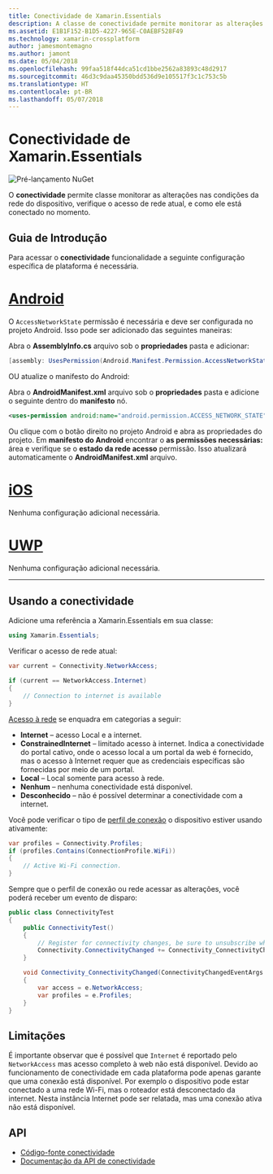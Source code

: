```yaml
---
title: Conectividade de Xamarin.Essentials
description: A classe de conectividade permite monitorar as alterações nas condições de rede do dispositivo, verifique o acesso de rede atual, e como ele está conectado no momento.
ms.assetid: E1B1F152-B1D5-4227-965E-C0AEBF528F49
ms.technology: xamarin-crossplatform
author: jamesmontemagno
ms.author: jamont
ms.date: 05/04/2018
ms.openlocfilehash: 99faa518f44dca51cd1bbe2562a83893c48d2917
ms.sourcegitcommit: 46d3c9daa45350bdd536d9e105517f3c1c753c5b
ms.translationtype: HT
ms.contentlocale: pt-BR
ms.lasthandoff: 05/07/2018
---
```

# <a name="xamarinessentials-connectivity"></a>Conectividade de Xamarin.Essentials

![Pré-lançamento NuGet](~/media/shared/pre-release.png)

O **conectividade** permite classe monitorar as alterações nas condições da rede do dispositivo, verifique o acesso de rede atual, e como ele está conectado no momento.

## <a name="getting-started"></a>Guia de Introdução

Para acessar o **conectividade** funcionalidade a seguinte configuração específica de plataforma é necessária.

# <a name="androidtabandroid"></a>[Android](#tab/android)

O `AccessNetworkState` permissão é necessária e deve ser configurada no projeto Android. Isso pode ser adicionado das seguintes maneiras:

Abra o **AssemblyInfo.cs** arquivo sob o **propriedades** pasta e adicionar:

```csharp
[assembly: UsesPermission(Android.Manifest.Permission.AccessNetworkState)]
```

OU atualize o manifesto do Android:

Abra o **AndroidManifest.xml** arquivo sob o **propriedades** pasta e adicione o seguinte dentro do **manifesto** nó.

```xml
<uses-permission android:name="android.permission.ACCESS_NETWORK_STATE" />
```

Ou clique com o botão direito no projeto Android e abra as propriedades do projeto. Em **manifesto do Android** encontrar o **as permissões necessárias:** área e verifique se o **estado da rede acesso** permissão. Isso atualizará automaticamente o **AndroidManifest.xml** arquivo.

# <a name="iostabios"></a>[iOS](#tab/ios)

Nenhuma configuração adicional necessária.

# <a name="uwptabuwp"></a>[UWP](#tab/uwp)

Nenhuma configuração adicional necessária.

-----

## <a name="using-connectivity"></a>Usando a conectividade

Adicione uma referência a Xamarin.Essentials em sua classe:

```csharp
using Xamarin.Essentials;
```

Verificar o acesso de rede atual:

```csharp
var current = Connectivity.NetworkAccess;

if (current == NetworkAccess.Internet)
{
    // Connection to internet is available
}
```

[Acesso à rede](xref:Xamarin.Essentials.NetworkAccess) se enquadra em categorias a seguir:

* **Internet** – acesso Local e a internet.
* **ConstrainedInternet** – limitado acesso à internet. Indica a conectividade do portal cativo, onde o acesso local a um portal da web é fornecido, mas o acesso à Internet requer que as credenciais específicas são fornecidas por meio de um portal.
* **Local** – Local somente para acesso à rede.
* **Nenhum** – nenhuma conectividade está disponível.
* **Desconhecido** – não é possível determinar a conectividade com a internet.

Você pode verificar o tipo de [perfil de conexão](xref:Xamarin.Essentials.ConnectionProfile) o dispositivo estiver usando ativamente:

```csharp
var profiles = Connectivity.Profiles;
if (profiles.Contains(ConnectionProfile.WiFi))
{
    // Active Wi-Fi connection.
}
```

Sempre que o perfil de conexão ou rede acessar as alterações, você poderá receber um evento de disparo:

```csharp
public class ConnectivityTest
{
    public ConnectivityTest()
    {
        // Register for connectivity changes, be sure to unsubscribe when finished
        Connectivity.ConnectivityChanged += Connectivity_ConnectivityChanged;
    }

    void Connectivity_ConnectivityChanged(ConnectivityChangedEventArgs  e)
    {
        var access = e.NetworkAccess;
        var profiles = e.Profiles;
    }
}
```

## <a name="limitations"></a>Limitações

É importante observar que é possível que `Internet` é reportado pelo `NetworkAccess` mas acesso completo à web não está disponível. Devido ao funcionamento de conectividade em cada plataforma pode apenas garante que uma conexão está disponível. Por exemplo o dispositivo pode estar conectado a uma rede Wi-Fi, mas o roteador está desconectado da internet. Nesta instância Internet pode ser relatada, mas uma conexão ativa não está disponível.

## <a name="api"></a>API

* [Código-fonte conectividade](https://github.com/xamarin/Essentials/tree/master/Essentials/Connectivity)
* [Documentação da API de conectividade](xref:Xamarin.Essentials.Connectivity)

